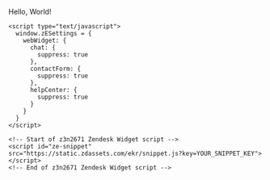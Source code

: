 <!DOCTYPE html>
<html lang="en">
  <head>
    <title>Hello, World!</title>
  </head>
  <body>
    <p>Hello, World!</p>

    <script type="text/javascript">
      window.zESettings = {
        webWidget: {
          chat: {
            suppress: true
          },
          contactForm: {
            suppress: true
          },
          helpCenter: {
            suppress: true
          }
        }
      }
    </script>

    <!-- Start of z3n2671 Zendesk Widget script -->
    <script id="ze-snippet" src="https://static.zdassets.com/ekr/snippet.js?key=YOUR_SNIPPET_KEY">
    </script>
    <!-- End of z3n2671 Zendesk Widget script -->
  </body>
</html>

